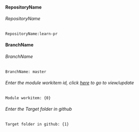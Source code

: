 ﻿#### RepositoryName	
###### RepositoryName
```
RepositoryName:learn-pr 
```

#### BranchName	
###### BranchName
```
BranchName: master
```

###### Enter the module workitem id, click [here](https://microsoftdigitallearning.visualstudio.com/Courseware/_workitems/edit/{0}) to go to view/update
```
Module workitem: {0}
```

###### Enter the Target folder in github
```
Target folder in github: {1}
```